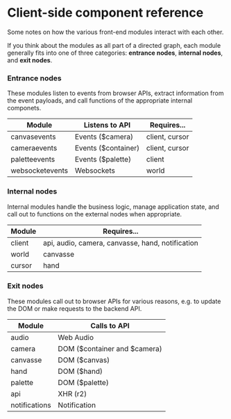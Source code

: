 Client-side component reference
===============================

Some notes on how the various front-end modules interact with each other.

If you think about the modules as all part of a directed graph, each
module generally fits into one of three categories: **entrance nodes**, 
**internal nodes**, and **exit nodes**.


### Entrance nodes

These modules listen to events from browser APIs, extract information from
the event payloads, and call functions of the appropriate internal componets.

Module           | Listens to API      | Requires...
-----------------|---------------------|--------------------------------------
canvasevents     | Events ($camera)    | client, cursor
cameraevents     | Events ($container) | client, cursor
paletteevents    | Events ($palette)   | client
websocketevents  | Websockets          | world


### Internal nodes

Internal modules handle the business logic, manage application state, and call
out to functions on the external nodes when appropriate.

Module           | Requires...
-----------------|---------------------------------------------------------
client           | api, audio, camera, canvasse, hand, notification
world            | canvasse
cursor           | hand


### Exit nodes

These modules call out to browser APIs for various reasons, e.g. to
update the DOM or make requests to the backend API.

Module           | Calls to API
-----------------|---------------------------------------------------------
audio            | Web Audio
camera           | DOM ($container and $camera)
canvasse         | DOM ($canvas)
hand             | DOM ($hand)
palette          | DOM ($palette)
api              | XHR (r2)
notifications    | Notification

